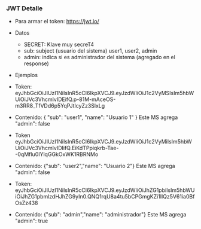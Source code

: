 ### JWT Detalle

* Para armar el token: https://jwt.io/ 
* Datos
  * SECRET: Klave muy secreT4
  * sub: subject (usuario del sistema) user1, user2, admin
  * admin: indica si es administrador del sistema (agregado en el response)
* Ejemplos
 
 * Token: eyJhbGciOiJIUzI1NiIsInR5cCI6IkpXVCJ9.eyJzdWIiOiJ1c2VyMSIsIm5hbWUiOiJVc3VhcmlvIDEifQ.p-81M-mAceOS-m3RR8_TfVDd6p5YqPJtIcyZz3SlxLg
  * Contenido: { "sub": "user1", "name": "Usuario 1" } Este MS agrega "admin": false
 
 * Token eyJhbGciOiJIUzI1NiIsInR5cCI6IkpXVCJ9.eyJzdWIiOiJ1c2VyMiIsIm5hbWUiOiJVc3VhcmlvIDIifQ.EiKdTPpiqkrb-Tae--0qMflu0IYlqGGkOxWK1RBRNMo
  * Contenido: {"sub": "user2","name": "Usuario 2"} Este MS agrega "admin": false
 
 * Token: eyJhbGciOiJIUzI1NiIsInR5cCI6IkpXVCJ9.eyJzdWIiOiJhZG1pbiIsIm5hbWUiOiJhZG1pbmlzdHJhZG9yIn0.QNQ1rqU8a4tu5bCPGmgKZi1lIQz5V61ia0BfOsZz438
  * Contenido: {"sub": "admin","name": "administrador"} Este MS agrega "admin": true
